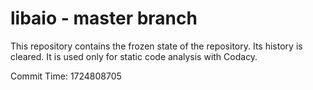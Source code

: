 # libaio - master branch

This repository contains the frozen state of the repository.
Its history is cleared. It is used only for static code
analysis with Codacy.

Commit Time: 1724808705